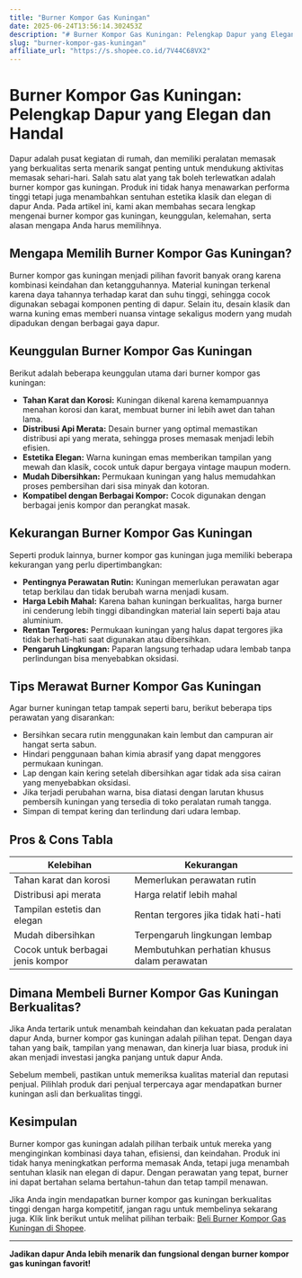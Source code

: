 ```yaml
---
title: "Burner Kompor Gas Kuningan"
date: 2025-06-24T13:56:14.302453Z
description: "# Burner Kompor Gas Kuningan: Pelengkap Dapur yang Elegan dan Handal..."
slug: "burner-kompor-gas-kuningan"
affiliate_url: "https://s.shopee.co.id/7V44C68VX2"
---
```

# Burner Kompor Gas Kuningan: Pelengkap Dapur yang Elegan dan Handal

Dapur adalah pusat kegiatan di rumah, dan memiliki peralatan memasak yang berkualitas serta menarik sangat penting untuk mendukung aktivitas memasak sehari-hari. Salah satu alat yang tak boleh terlewatkan adalah burner kompor gas kuningan. Produk ini tidak hanya menawarkan performa tinggi tetapi juga menambahkan sentuhan estetika klasik dan elegan di dapur Anda. Pada artikel ini, kami akan membahas secara lengkap mengenai burner kompor gas kuningan, keunggulan, kelemahan, serta alasan mengapa Anda harus memilihnya.

## Mengapa Memilih Burner Kompor Gas Kuningan?

Burner kompor gas kuningan menjadi pilihan favorit banyak orang karena kombinasi keindahan dan ketangguhannya. Material kuningan terkenal karena daya tahannya terhadap karat dan suhu tinggi, sehingga cocok digunakan sebagai komponen penting di dapur. Selain itu, desain klasik dan warna kuning emas memberi nuansa vintage sekaligus modern yang mudah dipadukan dengan berbagai gaya dapur.

## Keunggulan Burner Kompor Gas Kuningan

Berikut adalah beberapa keunggulan utama dari burner kompor gas kuningan:

- **Tahan Karat dan Korosi:** Kuningan dikenal karena kemampuannya menahan korosi dan karat, membuat burner ini lebih awet dan tahan lama.
- **Distribusi Api Merata:** Desain burner yang optimal memastikan distribusi api yang merata, sehingga proses memasak menjadi lebih efisien.
- **Estetika Elegan:** Warna kuningan emas memberikan tampilan yang mewah dan klasik, cocok untuk dapur bergaya vintage maupun modern.
- **Mudah Dibersihkan:** Permukaan kuningan yang halus memudahkan proses pembersihan dari sisa minyak dan kotoran.
- **Kompatibel dengan Berbagai Kompor:** Cocok digunakan dengan berbagai jenis kompor dan perangkat masak.

## Kekurangan Burner Kompor Gas Kuningan

Seperti produk lainnya, burner kompor gas kuningan juga memiliki beberapa kekurangan yang perlu dipertimbangkan:

- **Pentingnya Perawatan Rutin:** Kuningan memerlukan perawatan agar tetap berkilau dan tidak berubah warna menjadi kusam.
- **Harga Lebih Mahal:** Karena bahan kuningan berkualitas, harga burner ini cenderung lebih tinggi dibandingkan material lain seperti baja atau aluminium.
- **Rentan Tergores:** Permukaan kuningan yang halus dapat tergores jika tidak berhati-hati saat digunakan atau dibersihkan.
- **Pengaruh Lingkungan:** Paparan langsung terhadap udara lembab tanpa perlindungan bisa menyebabkan oksidasi.

## Tips Merawat Burner Kompor Gas Kuningan

Agar burner kuningan tetap tampak seperti baru, berikut beberapa tips perawatan yang disarankan:

- Bersihkan secara rutin menggunakan kain lembut dan campuran air hangat serta sabun.
- Hindari penggunaan bahan kimia abrasif yang dapat menggores permukaan kuningan.
- Lap dengan kain kering setelah dibersihkan agar tidak ada sisa cairan yang menyebabkan oksidasi.
- Jika terjadi perubahan warna, bisa diatasi dengan larutan khusus pembersih kuningan yang tersedia di toko peralatan rumah tangga.
- Simpan di tempat kering dan terlindung dari udara lembap.

## Pros & Cons Tabla

| **Kelebihan** | **Kekurangan** |
| --- | --- |
| Tahan karat dan korosi | Memerlukan perawatan rutin |
| Distribusi api merata | Harga relatif lebih mahal |
| Tampilan estetis dan elegan | Rentan tergores jika tidak hati-hati |
| Mudah dibersihkan | Terpengaruh lingkungan lembap |
| Cocok untuk berbagai jenis kompor | Membutuhkan perhatian khusus dalam perawatan |

## Dimana Membeli Burner Kompor Gas Kuningan Berkualitas?

Jika Anda tertarik untuk menambah keindahan dan kekuatan pada peralatan dapur Anda, burner kompor gas kuningan adalah pilihan tepat. Dengan daya tahan yang baik, tampilan yang menawan, dan kinerja luar biasa, produk ini akan menjadi investasi jangka panjang untuk dapur Anda.

Sebelum membeli, pastikan untuk memeriksa kualitas material dan reputasi penjual. Pilihlah produk dari penjual terpercaya agar mendapatkan burner kuningan asli dan berkualitas tinggi.

## Kesimpulan

Burner kompor gas kuningan adalah pilihan terbaik untuk mereka yang menginginkan kombinasi daya tahan, efisiensi, dan keindahan. Produk ini tidak hanya meningkatkan performa memasak Anda, tetapi juga menambah sentuhan klasik nan elegan di dapur. Dengan perawatan yang tepat, burner ini dapat bertahan selama bertahun-tahun dan tetap tampil menawan.

Jika Anda ingin mendapatkan burner kompor gas kuningan berkualitas tinggi dengan harga kompetitif, jangan ragu untuk membelinya sekarang juga. Klik link berikut untuk melihat pilihan terbaik: [Beli Burner Kompor Gas Kuningan di Shopee](https://s.shopee.co.id/7V44C68VX2).

---

**Jadikan dapur Anda lebih menarik dan fungsional dengan burner kompor gas kuningan favorit!**